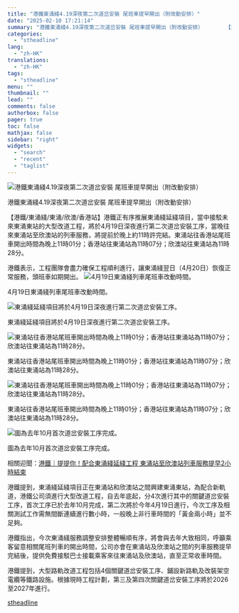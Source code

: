 ```yaml
---
title: "港鐵東涌綫4.19深夜第二次道岔安裝 尾班車提早開出（附改動安排）"
date: "2025-02-10 17:21:14"
summary: "港鐵東涌綫4.19深夜第二次道岔安裝 尾班車提早開出（附改動安排）       【港鐵/東涌..."
categories:
  - "stheadline"
lang:
  - "zh-HK"
translations:
  - "zh-HK"
tags:
  - "stheadline"
menu: ""
thumbnail: ""
lead: ""
comments: false
authorbox: false
pager: true
toc: false
mathjax: false
sidebar: "right"
widgets:
  - "search"
  - "recent"
  - "taglist"
---
```


![港鐵東涌綫4.19深夜第二次道岔安裝 尾班車提早開出（附改動安排）](https://image.stheadline.com/f/680p0/0x0/100/none/74265195584bd7b74194677a303dc5c1/stheadline/inewsmedia/20250210/_2025021017110635642.jpg)

港鐵東涌綫4.19深夜第二次道岔安裝 尾班車提早開出（附改動安排）




【港鐵/東涌綫/東涌/欣澳/香港站】港鐵正有序推展東涌綫延綫項目，當中接駁未來東涌東站的大型改道工程，將於4月19日深夜進行第二次道岔安裝工序，當晚往來東涌站至欣澳站的列車服務，將提前於晚上約11時許完結。東涌站往香港站尾班車開出時間為晚上11時01分；香港站往東涌站為11時07分；欣澳站往東涌站為11時28分。

港鐵表示，工程團隊會盡力確保工程順利進行，讓東涌綫翌日（4月20日）恢復正常服務，頭班車如期開出。
 ![4月19日東涌綫列車尾班車改動時間。](https://image.hkhl.hk/f/1024p0/0x0/100/none/df46fc9cc20bfb50045b3114f358462d/2025-02/010101.png)


4月19日東涌綫列車尾班車改動時間。



 ![東涌綫延綫項目將於4月19日深夜進行第二次道岔安裝工序。](https://image.hkhl.hk/f/1024p0/0x0/100/none/1d9fdbae98abf129e1e7bed07a757853/2025-02/NK241022MTR019_1_.jpg)


東涌綫延綫項目將於4月19日深夜進行第二次道岔安裝工序。



 ![東涌站往香港站尾班車開出時間為晚上11時01分；香港站往東涌站為11時07分；欣澳站往東涌站為11時28分。](https://image.hkhl.hk/f/1024p0/0x0/100/none/b683708551391a528f929cf60683a9fa/2025-02/NK241022MTR021.jpg)


東涌站往香港站尾班車開出時間為晚上11時01分；香港站往東涌站為11時07分；欣澳站往東涌站為11時28分。



 ![東涌站往香港站尾班車開出時間為晚上11時01分；香港站往東涌站為11時07分；欣澳站往東涌站為11時28分。](https://image.hkhl.hk/f/1024p0/0x0/100/none/9e2c50f6edf8dc46ac69fb3ce6b94725/2025-02/NK241022MTR023.jpg)


東涌站往香港站尾班車開出時間為晚上11時01分；香港站往東涌站為11時07分；欣澳站往東涌站為11時28分。



 ![圖為去年10月首次道岔安裝工序完成。](https://image.hkhl.hk/f/1024p0/0x0/100/none/0155105349814a382e93986d8754415a/2025-02/dc03676809b219a41ea4f0d9ad9e6916.jpg)


圖為去年10月首次道岔安裝工序完成。




相關迎聞：[港鐵｜提提你！配合東涌綫延綫工程 東涌站至欣澳站列車服務提早2小時結束](https://www.stheadline.com/society/3395480/%E6%B8%AF%E9%90%B5%E6%8F%90%E6%8F%90%E4%BD%A0%E9%85%8D%E5%90%88%E6%9D%B1%E6%B6%8C%E7%B6%AB%E5%BB%B6%E7%B6%AB%E5%B7%A5%E7%A8%8B-%E6%9D%B1%E6%B6%8C%E7%AB%99%E8%87%B3%E6%AC%A3%E6%BE%B3%E7%AB%99%E5%88%97%E8%BB%8A%E6%9C%8D%E5%8B%99%E6%8F%90%E6%97%A92%E5%B0%8F%E6%99%82%E7%B5%90%E6%9D%9F)

港鐵提到，東涌綫延綫項目正在東涌站和欣澳站之間興建東涌東站，為配合新軌道，港鐵公司須進行大型改道工程，自去年底起，分4次進行其中的關鍵道岔安裝工序，首次工序已於去年10月完成，第二次將於今年4月19日進行，今次工序及相關測試工作需無間斷連續進行數小時，一般晚上非行車時間的「黃金兩小時」並不足夠。

港鐵指出，今次東涌綫服務調整安排整體暢順有序，將會與去年大致相同，呼籲乘客留意相關尾班列車的開出時間，公司亦會在東涌站及欣澳站之間的列車服務提早完結後，提供免費接駁巴士接載乘客來往東涌站及欣澳站，直至正常收車時間。

港鐵提到，大型路軌改道工程包括4個關鍵道岔安裝工序、鋪設新路軌及改裝架空電纜等鐵路設施。根據現時工程計劃，第三及第四次關鍵道岔安裝工序將於2026至2027年進行。

[stheadline](https://std.stheadline.com/realtime/article/2051910/即時-港聞-港鐵東涌綫4-19深夜第二次道岔安裝-尾班車提早開出-附改動安排)
